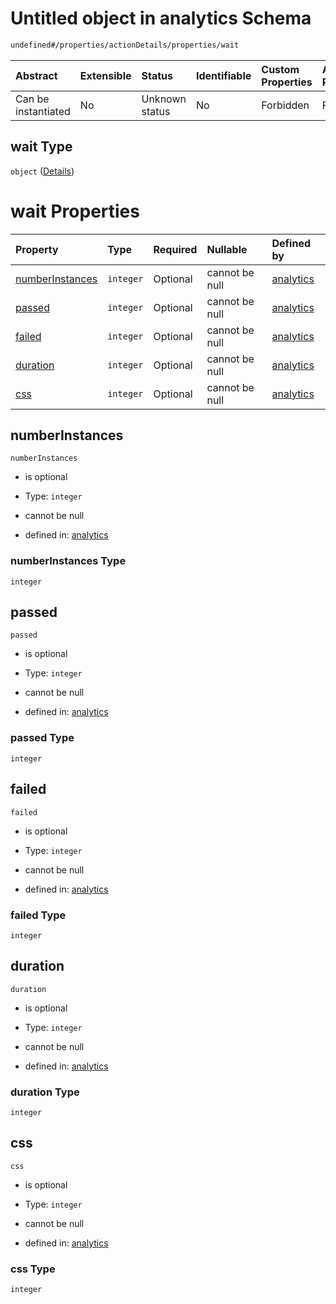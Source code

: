 # Untitled object in analytics Schema

```txt
undefined#/properties/actionDetails/properties/wait
```



| Abstract            | Extensible | Status         | Identifiable | Custom Properties | Additional Properties | Access Restrictions | Defined In                                                                     |
| :------------------ | :--------- | :------------- | :----------- | :---------------- | :-------------------- | :------------------ | :----------------------------------------------------------------------------- |
| Can be instantiated | No         | Unknown status | No           | Forbidden         | Forbidden             | none                | [analytics\_v1.schema.json\*](analytics_v1.schema.json "open original schema") |

## wait Type

`object` ([Details](analytics_v1-properties-actiondetails-properties-wait.md))

# wait Properties

| Property                            | Type      | Required | Nullable       | Defined by                                                                                                                                                                        |
| :---------------------------------- | :-------- | :------- | :------------- | :-------------------------------------------------------------------------------------------------------------------------------------------------------------------------------- |
| [numberInstances](#numberinstances) | `integer` | Optional | cannot be null | [analytics](analytics_v1-properties-actiondetails-properties-wait-properties-numberinstances.md "undefined#/properties/actionDetails/properties/wait/properties/numberInstances") |
| [passed](#passed)                   | `integer` | Optional | cannot be null | [analytics](analytics_v1-properties-actiondetails-properties-wait-properties-passed.md "undefined#/properties/actionDetails/properties/wait/properties/passed")                   |
| [failed](#failed)                   | `integer` | Optional | cannot be null | [analytics](analytics_v1-properties-actiondetails-properties-wait-properties-failed.md "undefined#/properties/actionDetails/properties/wait/properties/failed")                   |
| [duration](#duration)               | `integer` | Optional | cannot be null | [analytics](analytics_v1-properties-actiondetails-properties-wait-properties-duration.md "undefined#/properties/actionDetails/properties/wait/properties/duration")               |
| [css](#css)                         | `integer` | Optional | cannot be null | [analytics](analytics_v1-properties-actiondetails-properties-wait-properties-css.md "undefined#/properties/actionDetails/properties/wait/properties/css")                         |

## numberInstances



`numberInstances`

*   is optional

*   Type: `integer`

*   cannot be null

*   defined in: [analytics](analytics_v1-properties-actiondetails-properties-wait-properties-numberinstances.md "undefined#/properties/actionDetails/properties/wait/properties/numberInstances")

### numberInstances Type

`integer`

## passed



`passed`

*   is optional

*   Type: `integer`

*   cannot be null

*   defined in: [analytics](analytics_v1-properties-actiondetails-properties-wait-properties-passed.md "undefined#/properties/actionDetails/properties/wait/properties/passed")

### passed Type

`integer`

## failed



`failed`

*   is optional

*   Type: `integer`

*   cannot be null

*   defined in: [analytics](analytics_v1-properties-actiondetails-properties-wait-properties-failed.md "undefined#/properties/actionDetails/properties/wait/properties/failed")

### failed Type

`integer`

## duration



`duration`

*   is optional

*   Type: `integer`

*   cannot be null

*   defined in: [analytics](analytics_v1-properties-actiondetails-properties-wait-properties-duration.md "undefined#/properties/actionDetails/properties/wait/properties/duration")

### duration Type

`integer`

## css



`css`

*   is optional

*   Type: `integer`

*   cannot be null

*   defined in: [analytics](analytics_v1-properties-actiondetails-properties-wait-properties-css.md "undefined#/properties/actionDetails/properties/wait/properties/css")

### css Type

`integer`
